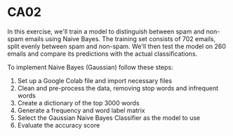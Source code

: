 # CA02
In this exercise, we'll train a model to distinguish between spam and non-spam emails using Naive Bayes. The training set consists of 702 emails, split evenly between spam and non-spam. We'll then test the model on 260 emails and compare its predictions with the actual classifications.

To implement Naive Bayes (Gaussian) follow these steps:

1. Set up a Google Colab file and import necessary files
2. Clean and pre-process the data, removing stop words and infrequent words
3. Create a dictionary of the top 3000 words
4. Generate a frequency and word label matrix
5. Select the Gaussian Naive Bayes Classifier as the model to use
6. Evaluate the accuracy score

